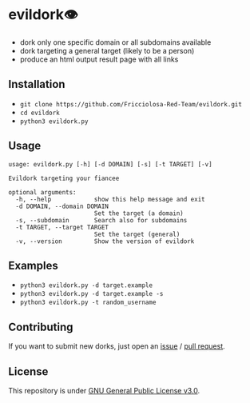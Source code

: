 # evildork👁️

- dork only one specific domain or all subdomains available
- dork targeting a general target (likely to be a person)
- produce an html output result page with all links

## Installation

- `git clone https://github.com/Fricciolosa-Red-Team/evildork.git`
- `cd evildork`
- `python3 evildork.py`

## Usage

```
usage: evildork.py [-h] [-d DOMAIN] [-s] [-t TARGET] [-v]

Evildork targeting your fiancee

optional arguments:
  -h, --help            show this help message and exit
  -d DOMAIN, --domain DOMAIN
                        Set the target (a domain)
  -s, --subdomain       Search also for subdomains
  -t TARGET, --target TARGET
                        Set the target (general)
  -v, --version         Show the version of evildork
```

## Examples

- `python3 evildork.py -d target.example`
- `python3 evildork.py -d target.example -s`
- `python3 evildork.py -t random_username`

## Contributing

If you want to submit new dorks, just open an [issue](https://github.com/Fricciolosa-Red-Team/evildork/issues) / [pull request](https://github.com/Fricciolosa-Red-Team/evildork/pulls).

## License

This repository is under [GNU General Public License v3.0](https://github.com/Fricciolosa-Red-Team/evildork/blob/master/LICENSE).
